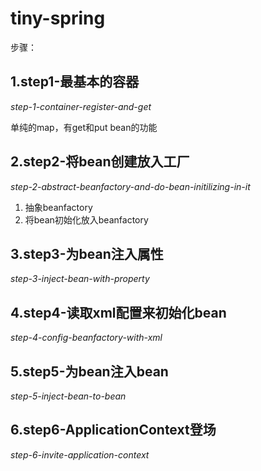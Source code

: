 tiny-spring
=====

步骤：

## 1.step1-最基本的容器
*step-1-container-register-and-get*

单纯的map，有get和put bean的功能

## 2.step2-将bean创建放入工厂
*step-2-abstract-beanfactory-and-do-bean-initilizing-in-it*

1. 抽象beanfactory
2. 将bean初始化放入beanfactory
	
## 3.step3-为bean注入属性
*step-3-inject-bean-with-property*

## 4.step4-读取xml配置来初始化bean
*step-4-config-beanfactory-with-xml*

## 5.step5-为bean注入bean
*step-5-inject-bean-to-bean*

## 6.step6-ApplicationContext登场
*step-6-invite-application-context*